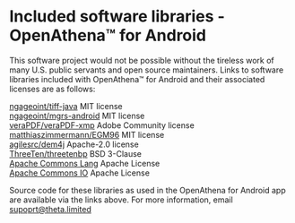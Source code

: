 # Included software libraries - OpenAthena™ for Android

This software project would not be possible without the tireless work of many U.S. public servants and open source maintainers. Links to software libraries included with OpenAthena™ for Android and their associated licenses are as follows:

[ngageoint/tiff-java](https://github.com/ngageoint/tiff-java) MIT license  
[ngageoint/mgrs-android](https://github.com/ngageoint/mgrs-android/) MIT license  
[veraPDF/veraPDF-xmp](https://github.com/veraPDF/veraPDF-xmp) Adobe Community license  
[matthiaszimmermann/EGM96](https://github.com/matthiaszimmermann/EGM96) MIT license  
[agilesrc/dem4j](https://github.com/agilesrc/dem4j) Apache-2.0 license  
[ThreeTen/threetenbp](https://github.com/ThreeTen/threetenbp) BSD 3-Clause  
[Apache Commons Lang](https://github.com/apache/commons-lang) Apache License  
[Apache Commons IO](https://github.com/apache/commons-io) Apache License  

Source code for these libraries as used in the OpenAthena for Android app are available via the links above. For more information, email [supoprt@theta.limited](mailto:support@theta.limited)
